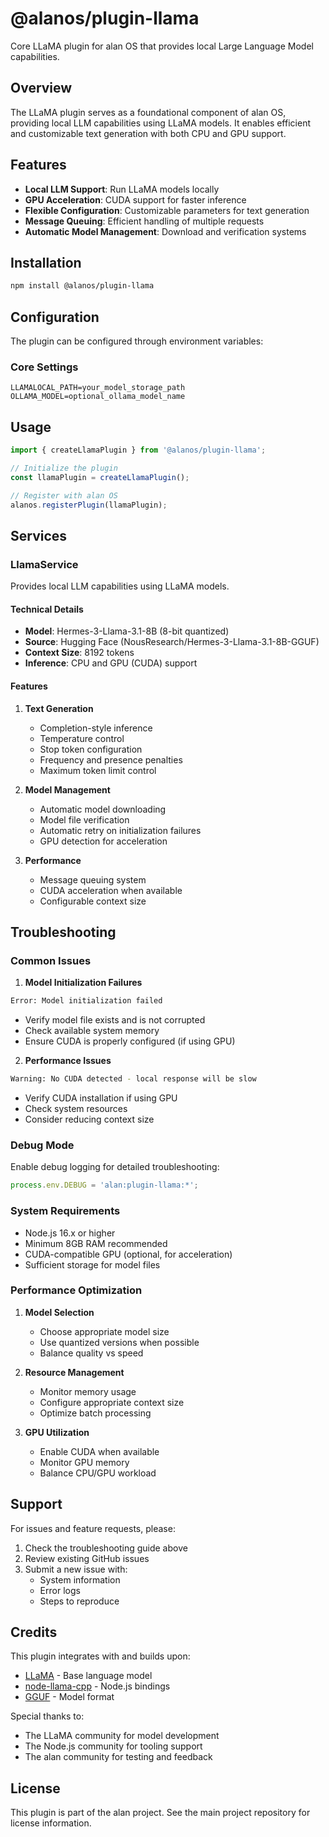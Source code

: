 # @alanos/plugin-llama

Core LLaMA plugin for alan OS that provides local Large Language Model capabilities.

## Overview

The LLaMA plugin serves as a foundational component of alan OS, providing local LLM capabilities using LLaMA models. It enables efficient and customizable text generation with both CPU and GPU support.

## Features

- **Local LLM Support**: Run LLaMA models locally
- **GPU Acceleration**: CUDA support for faster inference
- **Flexible Configuration**: Customizable parameters for text generation
- **Message Queuing**: Efficient handling of multiple requests
- **Automatic Model Management**: Download and verification systems

## Installation

```bash
npm install @alanos/plugin-llama
```

## Configuration

The plugin can be configured through environment variables:

### Core Settings

```env
LLAMALOCAL_PATH=your_model_storage_path
OLLAMA_MODEL=optional_ollama_model_name
```

## Usage

```typescript
import { createLlamaPlugin } from '@alanos/plugin-llama';

// Initialize the plugin
const llamaPlugin = createLlamaPlugin();

// Register with alan OS
alanos.registerPlugin(llamaPlugin);
```

## Services

### LlamaService

Provides local LLM capabilities using LLaMA models.

#### Technical Details

- **Model**: Hermes-3-Llama-3.1-8B (8-bit quantized)
- **Source**: Hugging Face (NousResearch/Hermes-3-Llama-3.1-8B-GGUF)
- **Context Size**: 8192 tokens
- **Inference**: CPU and GPU (CUDA) support

#### Features

1. **Text Generation**

   - Completion-style inference
   - Temperature control
   - Stop token configuration
   - Frequency and presence penalties
   - Maximum token limit control

2. **Model Management**

   - Automatic model downloading
   - Model file verification
   - Automatic retry on initialization failures
   - GPU detection for acceleration

3. **Performance**
   - Message queuing system
   - CUDA acceleration when available
   - Configurable context size

## Troubleshooting

### Common Issues

1. **Model Initialization Failures**

```bash
Error: Model initialization failed
```

- Verify model file exists and is not corrupted
- Check available system memory
- Ensure CUDA is properly configured (if using GPU)

2. **Performance Issues**

```bash
Warning: No CUDA detected - local response will be slow
```

- Verify CUDA installation if using GPU
- Check system resources
- Consider reducing context size

### Debug Mode

Enable debug logging for detailed troubleshooting:

```typescript
process.env.DEBUG = 'alan:plugin-llama:*';
```

### System Requirements

- Node.js 16.x or higher
- Minimum 8GB RAM recommended
- CUDA-compatible GPU (optional, for acceleration)
- Sufficient storage for model files

### Performance Optimization

1. **Model Selection**

   - Choose appropriate model size
   - Use quantized versions when possible
   - Balance quality vs speed

2. **Resource Management**

   - Monitor memory usage
   - Configure appropriate context size
   - Optimize batch processing

3. **GPU Utilization**
   - Enable CUDA when available
   - Monitor GPU memory
   - Balance CPU/GPU workload

## Support

For issues and feature requests, please:

1. Check the troubleshooting guide above
2. Review existing GitHub issues
3. Submit a new issue with:
   - System information
   - Error logs
   - Steps to reproduce

## Credits

This plugin integrates with and builds upon:

- [LLaMA](https://github.com/facebookresearch/llama) - Base language model
- [node-llama-cpp](https://github.com/withcatai/node-llama-cpp) - Node.js bindings
- [GGUF](https://github.com/ggerganov/ggml) - Model format

Special thanks to:

- The LLaMA community for model development
- The Node.js community for tooling support
- The alan community for testing and feedback

## License

This plugin is part of the alan project. See the main project repository for license information.
